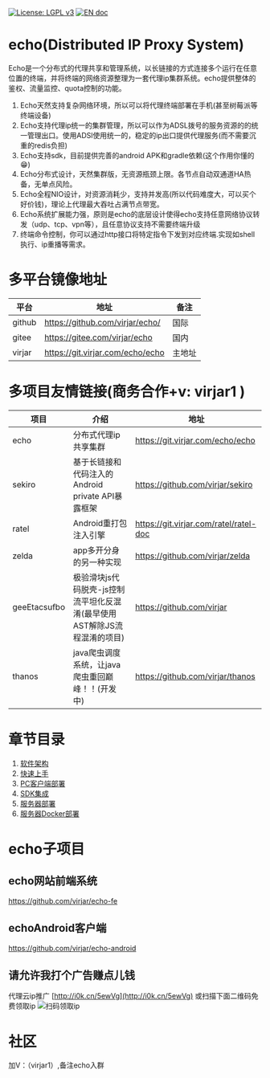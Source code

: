 [![License: LGPL v3](https://img.shields.io/badge/License-LGPL%20v3-blue.svg)](http://www.gnu.org/licenses/lgpl-3.0)      [![EN doc](https://img.shields.io/badge/document-English-blue.svg)](README.en.md)

# echo(Distributed IP Proxy System)


Echo是一个分布式的代理共享和管理系统，以长链接的方式连接多个运行在任意位置的终端，并将终端的网络资源整理为一套代理ip集群系统。echo提供整体的鉴权、流量监控、quota控制的功能。

1. Echo天然支持复杂网络环境，所以可以将代理终端部署在手机(甚至树莓派等终端设备)
2. Echo支持代理ip统一的集群管理，所以可以作为ADSL拨号的服务资源的的统一管理出口。使用ADSl使用统一的，稳定的ip出口提供代理服务(而不需要沉重的redis负担)
3. Echo支持sdk，目前提供完善的android APK和gradle依赖(这个作用你懂的😁)
4. Echo分布式设计，天然集群版，无资源瓶颈上限。各节点自动双通道HA热备，无单点风险。
5. Echo全程NIO设计，对资源消耗少，支持并发高(所以代码难度大，可以买个好价钱)，理论上代理最大吞吐占满节点带宽。
6. Echo系统扩展能力强，原则是echo的底层设计使得echo支持任意网络协议转发（udp、tcp、vpn等），且任意协议支持不需要终端升级
7. 终端命令控制，你可以通过http接口将特定指令下发到对应终端.实现如shell执行、ip重播等需求。

# 多平台镜像地址

|平台|地址|备注| 
|--|--|--| 
|github|https://github.com/virjar/echo/|国际|
|gitee|https://gitee.com/virjar/echo|国内|
|virjar|https://git.virjar.com/echo/echo|主地址|

# 多项目友情链接(商务合作+v: virjar1 )

|项目|介绍|地址| 
|--|--|--| 
|echo|分布式代理ip共享集群|https://git.virjar.com/echo/echo|
|sekiro|基于长链接和代码注入的Android private API暴露框架|https://github.com/virjar/sekiro|
|ratel|Android重打包注入引擎|https://git.virjar.com/ratel/ratel-doc|
|zelda|app多开分身的另一种实现|https://github.com/virjar/zelda|
|geeEtacsufbo|极验滑块js代码脱壳-js控制流平坦化反混淆(最早使用AST解除JS流程混淆的项目)|https://github.com/virjar|
|thanos|java爬虫调度系统，让java爬虫重回巅峰！！(开发中)|https://github.com/virjar/thanos|

# 章节目录

1. [软件架构](./doc/1.architecture.md)
2. [快速上手](./doc/2.quick_start.md)
3. [PC客户端部署](./doc/3.jvm_installer.md)
4. [SDK集成](./doc/4.sdk.md)
4. [服务器部署](./doc/5.server_deploy.md)
4. [服务器Docker部署](./doc/5.server_docker_deploy.md)

# echo子项目

## echo网站前端系统

https://github.com/virjar/echo-fe

## echoAndroid客户端

https://github.com/virjar/echo-android

## 请允许我打个广告赚点儿钱

代理云ip推广 [http://i0k.cn/5ewVg](http://i0k.cn/5ewVg)
或扫描下面二维码免费领取ip
![扫码领取ip](doc/img/dailiyun_ad_free_proxy.jpg)

# 社区

加V：（virjar1）,备注echo入群